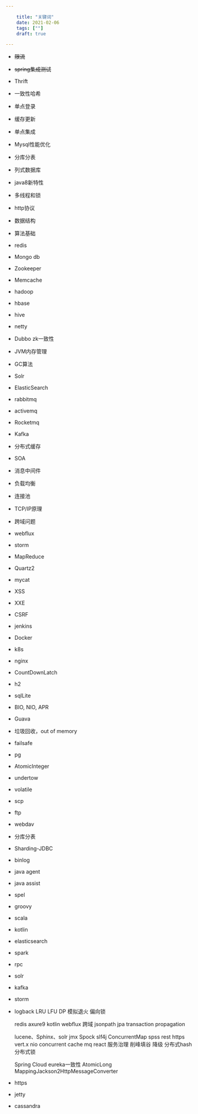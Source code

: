 ```yaml
---

    title: "关键词"
    date: 2021-02-06
    tags: [""]
    draft: true

---
```

* ~~限流~~
* ~~spring集成测试~~

* Thrift
  
* 一致性哈希
* 单点登录
* 缓存更新
* 单点集成
* Mysql性能优化
* 分库分表
* 列式数据库
* java8新特性
* 多线程和锁
* http协议
* 数据结构
* 算法基础
* redis
* Mongo db
* Zookeeper
* Memcache
* hadoop
* hbase
* hive
* netty 
* Dubbo zk一致性
* JVM内存管理
* GC算法
* Solr
* ElasticSearch
* rabbitmq
* activemq
* Rocketmq
* Kafka
* 分布式缓存
* SOA
* 消息中间件
* 负载均衡
* 连接池
* TCP/IP原理
* 跨域问题
* webflux
* storm
* MapReduce
* Quartz2
* mycat




* XSS
* XXE
* CSRF
* jenkins
* Docker
* k8s
* nginx


* CountDownLatch


* h2
* sqlLite

* BIO, NIO, APR
* Guava
* 垃圾回收，out of memory
* failsafe

* pg
* AtomicInteger
* undertow
* volatile

* scp
* ftp
* webdav
* 分库分表
* Sharding-JDBC
* binlog
* java agent
* java assist
* spel
* groovy
* scala
* kotlin
* elasticsearch
* spark
* rpc
* solr
* kafka
* storm
* logback
  LRU
  LFU
  DP
  模拟退火
  偏向锁
  
  redis
  axure9
  kotlin
  webflux
  跨域
  jsonpath
  jpa
  transaction propagation
  
  lucene、Sphinx、solr
  jmx
  Spock
  slf4j
  ConcurrentMap
  spss
  rest
  https
  vert.x
  nio
  concurrent
  cache mq react 服务治理 削峰填谷 降级 分布式hash 分布式锁

  Spring Cloud eureka一致性
  AtomicLong
  MappingJackson2HttpMessageConverter
* https
* jetty
* cassandra

